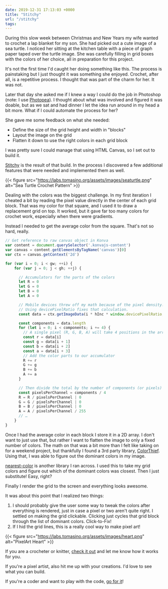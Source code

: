 ```yaml
---
date: 2019-12-31 17:13:03 +0000
title: "Stitchy"
url: "/stitchy"
tags:
---
```


During this slow week between Christmas and New Years my wife wanted to
crochet a lap blanket for my son. She had picked out a cute image of a sea
turtle. I noticed her sitting at the kitchen table with a piece of graph
paper taped over the turtle image. She was carefully filling in grid boxes
with the colors of her choice, all in preparation for this project.

It's not the first time I'd caught her doing something like this. The
process is painstaking but I just thought it was something she enjoyed.
Crochet, after all, is a repetitive process. I thought that was part of
the charm for her. It was not.

Later that day she asked me if I knew a way I could do the job in
Photoshop (note: I use [Photopea](https://www.photopea.com/)). I thought
about what was involved and figured it was doable, but as we sat and had
dinner I let the idea run around in my head a bit more. What if I could
automate the process for her?

She gave me some feedback on what she needed:

- Define the size of the grid height and width in "blocks"
- Layout the image on the grid
- Flatten it down to use the right colors in each grid block

I was pretty sure I could manage that using HTML Canvas, so I set out to
build it.

[Stitchy](https://jamestomasino.github.io/stitchy) is the result of that
build. In the process I discovered a few additional features that were
needed and implemented them as well.

{{< figure src="https://labs.tomasino.org/assets/images/seaturtle.png" alt="Sea Turtle Crochet Pattern" >}}

Dealing with the colors was the biggest challenge. In my first iteration
I cheated a bit by reading the pixel value directly in the center of each
grid block. That was my color for that square, and I used it to draw
a replacement grid on top. It worked, but it gave far too many colors for
crochet work, especially when there were gradients.

Instead I needed to get the average color from the square. That's not so
hard, really.

```javascript
// Get reference to raw canvas object in Konva
var content = document.querySelector('.konvajs-content')
var canvas = content.getElementsByTagName('canvas')[0]
var ctx = canvas.getContext('2d')

for (var i = 0; i < gw; ++i) {
    for (var j = 0; j < gh; ++j) {

      // Accumulators for the parts of the colors
      let R = 0
      let G = 0
      let B = 0
      let A = 0

      // Mobile devices threw off my math because of the pixel density.
      // Using devicePixelRatio fixes that calculation.
      const data = ctx.getImageData(i * hInc * window.devicePixelRatio, j * vInc * window.devicePixelRatio, hInc * window.devicePixelRatio, vInc * window.devicePixelRatio).data

      const components = data.length
      for (let i = 0; i < components; i += 4) {
        // A single pixel (R, G, B, A) will take 4 positions in the array:
        const r = data[i]
        const g = data[i + 1]
        const b = data[i + 2]
        const a = data[i + 3]
        // Add the color parts to our accumulator
        R += r
        G += g
        B += b
        A += a
      }

      // Then divide the total by the number of components (or pixels)
      const pixelsPerChannel = components / 4
      R = R / pixelsPerChannel | 0
      G = G / pixelsPerChannel | 0
      B = B / pixelsPerChannel | 0
      A = A / pixelsPerChannel / 255
      // …
    }
}
```

Once I had the average color in each block I store it in a 2D array.
I don't want to just use that, but rather I want to flatten the image to
only a fixed number of colors. The math on that was a bit more than I felt
like taking on for a weekend project, but thankfully I found a 3rd party
library, [ColorThief](https://github.com/lokesh/color-thief). Using that,
I was able to figure out the dominant colors in my image.

[nearest-color](https://github.com/dtao/nearest-color) is another library
I ran across. I used this to take my grid colors and figure out which of
the dominant colors was closest. Then I just substitute! Easy, right?

Finally I render the grid to the screen and everything looks awesome.

It was about this point that I realized two things:

1. I should probably give the user some way to tweak the colors after
   everything is rendered, just in case a pixel or two aren't quite right.
   I settled on making the grid clickable. Clicking just cycles that grid
   block through the list of dominant colors. Click-to-Fix!
2. If I hid the grid lines, this is a really cool way to make pixel art!

{{< figure src="https://labs.tomasino.org/assets/images/heart.png" alt="PixelArt Heart" >}}

If you are a crocheter or knitter,
[check it out](https://jamestomasino.github.io/stitchy) and let me know
how it works for you.

If you're a pixel artist, also hit me up with your creations. I'd love to
see what you can build.

If you're a coder and want to play with the code,
[go for it](https://github.com/jamestomasino/stitchy)!

<!--  vim: set shiftwidth=4 tabstop=4 expandtab: -->
